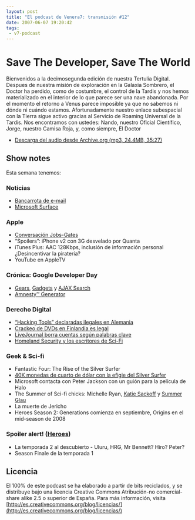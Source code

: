 ```yaml
---
layout: post
title: "El podcast de Venera7: transmisión #12"
date: 2007-06-07 19:20:42
tags:
 - v7-podcast
---
```


# Save The Developer, Save The World
Bienvenidos a la decimosegunda edición de nuestra Tertulia Digital. Despues de nuestra misión de exploración en la Galaxia Sombrero, el Doctor ha perdido, como de costumbre, el control de la Tardis y nos hemos materializado en el interior de lo que parece ser una nave abandonada. Por el momento el retorno a Venus parece imposible ya que no sabemos ni dónde ni cuándo estamos. Afortunadamente nuestro enlace subespacial con la Tierra sigue activo gracias al Servicio de Roaming Universal de la Tardis. Nos encontramos con ustedes: Nando, nuestro Oficial Científico, Jorge, nuestro Camisa Roja, y, como siempre, El Doctor

- [Descarga del audio desde Archive.org (mp3, 24.4MB, 35:27)](https://archive.org/download/v7podcast/12%20Save%20the%20Developer,%20Save%20the%20World.mp3)

## Show notes
Esta semana tenemos:

### Noticias
- [Bancarrota de e-mail](http://www.dvorak.org/blog/2007/05/29/man-goes-into-e-mail-bankruptcy/)
- [Microsoft Surface](http://www.microsoft.com/surface)

### Apple
- [Conversación Jobs-Gates](https://www.engadget.com/2007/05/30/steve-jobs-and-bill-gates-historic-discussion-live-from-d-2007/)
- “Spoilers”: iPhone v2 con 3G desvelado por Quanta
- iTunes Plus: AAC 128Kbps, inclusión de información personal ¿Desincentivar la piratería?
- YouTube en AppleTV

### Crónica: Google Developer Day
- [Gears](http://web.archive.org/web/20070625031943/http://code.google.com/apis/gears/), [Gadgets](http://web.archive.org/web/20070621042058/http://code.google.com/apis/gadgets/) y [AJAX Search](http://web.archive.org/web/20070629051834/http://code.google.com/apis/ajaxsearch/)
- [Amnesty™ Generator](http://web.archive.org/web/20070611141232/http://amnesty.mesadynamics.com/GeneratorMac.html)

### Derecho Digital
- [“Hacking Tools” declaradas ilegales en Alemania](https://politics.slashdot.org/story/07/05/31/1629259/germany-declares-hacking-tools-illegal)
- [Crackeo de DVDs en Finlandia es legal](http://web.archive.org/web/20070626221618/http://www.boingboing.net/2007/05/25/breaking_dvd_drm_is_.html)
- [LiveJournal borra cuentas según palabras clave](http://web.archive.org/web/20070702155046/http://liz-marcs.livejournal.com/266024.html)
- [Homeland Security y los escritores de Sci-Fi](http://web.archive.org/web/20070703100436/http://www.boingboing.net/2007/05/30/sf_writers_advise_on.html)

### Geek & Sci-fi
- Fantastic Four: The Rise of the Silver Surfer
- [40K monedas de cuarto de dólar con la efigie del Silver Surfer](http://www.foxnews.com/story/2007/05/26/us-mint-silver-surfer-coin-is-breaking-law.html#)
- Microsoft contacta con Peter Jackson con un guión para la película de Halo
- The Summer of Sci-fi chicks: Michelle Ryan, [Katie Sackoff](http://www.sliceofscifi.com/2007/05/15/sackoff-is-the-original-bionic-woman/) y [Summer Glau](http://www.sliceofscifi.com/2007/03/05/summer-glau-is-a-terminator/)
- La muerte de Jericho
- Heroes Season 2: Generations comienza en septiembre, Origins en el mid-season de 2008

### Spoiler alert! ([Heroes](https://heroeswiki.com/Main_Page))
- La temporada 2 al descubierto - Uluru, HRG, Mr Bennett? Hiro? Peter?
- Season Finale de la temporada 1

## Licencia
El 100% de este podcast se ha elaborado a partir de bits reciclados, y se distribuye bajo una licencia Creative Commons Atribución-no comercial-share alike 2.5 o superior de España. Para más información, visita [http://es.creativecommons.org/blog/licencias/](http://es.creativecommons.org/blog/licencias/)

